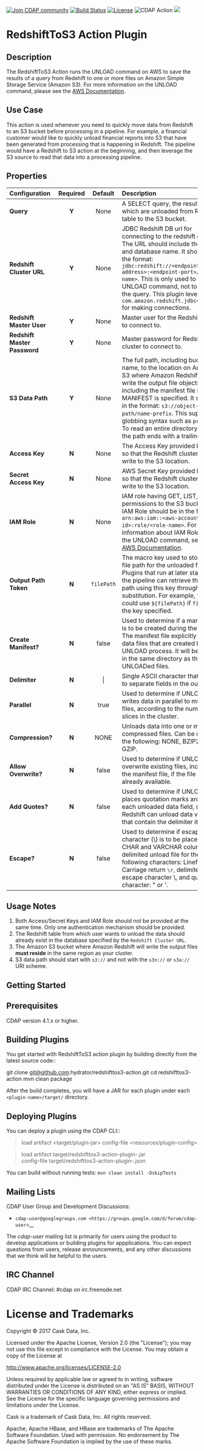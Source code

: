 <a href="https://cdap-users.herokuapp.com/"><img alt="Join CDAP community" src="https://cdap-users.herokuapp.com/badge.svg?t=redshifttos3-action"/></a> [![Build Status](https://travis-ci.org/hydrator/to-utf8-action.svg?branch=develop)](https://travis-ci.org/hydrator/redshifttos3-action) [![License](https://img.shields.io/badge/License-Apache%202.0-blue.svg)](https://opensource.org/licenses/Apache-2.0) <img alt="CDAP Action" src="https://cdap-users.herokuapp.com/assets/cdap-action.svg"/> []() <img src="https://cdap-users.herokuapp.com/assets/cm-available.svg"/>

RedshiftToS3 Action Plugin
==========================

Description
-----------
The RedshiftToS3 Action runs the UNLOAD command on AWS to save the results of a query from Redshift to one or more 
files on Amazon Simple Storage Service (Amazon S3). For more information on the UNLOAD command, please see 
the [AWS Documentation](http://docs.aws.amazon.com/redshift/latest/dg/r_UNLOAD.html).


Use Case
--------
This action is used whenever you need to quickly move data from Redshift to an S3 bucket before processing in a pipeline.
For example, a financial customer would like to quickly unload financial reports into S3 that have been generated from
processing that is happening in Redshift. The pipeline would have a Redshift to S3 action at the beginning,
and then leverage the S3 source to read that data into a processing pipeline.

Properties
----------
| Configuration | Required | Default | Description |
| :------------ | :------: | :-----: | :---------- |
| **Query** | **Y** | None | A SELECT query, the results of which are unloaded from Redshift table to the S3 bucket. | 
| **Redshift Cluster URL** | **Y** | None | JDBC Redshift DB url for connecting to the redshift cluster. The URL should include the port and database name. It should be in the format: ``jdbc:redshift://<endpoint-address>:<endpoint-port>/<db-name>``. This is only used to issue the UNLOAD command, not to execute the query. This plugin leverages the ``com.amazon.redshift.jdbc42.Driver`` for making connections. | 
| **Redshift Master User** | **Y** | None | Master user for the Redshift cluster to connect to.
| **Redshift Master Password** | **Y** | None | Master password for Redshift cluster to connect to.
| **S3 Data Path** | **Y** | None | The full path, including bucket name, to the location on Amazon S3 where Amazon Redshift will write the output file objects, including the manifest file if MANIFEST is specified. It should be in the format: ``s3://object-path/name-prefix``. This supports globbing syntax such as ``prefix-*``. To read an entire directory, ensure the path ends with a trailing ``/``.
| **Access Key** | **N** | None | The Access Key provided by AWS so that the Redshift cluster can write to the S3 location.
| **Secret Access Key** | **N** | None | AWS Secret Key provided by AWS so that the Redshift cluster can write to the S3 location.
| **IAM Role** | **N** | None | IAM role having GET, LIST, and PUT permissions to the S3 bucket. The IAM Role should be in the form of ``arn:aws:iam::<aws-account-id>:role/<role-name>``. For more information about IAM Roles and the UNLOAD command, see the [AWS Documentation](http://docs.aws.amazon.com/redshift/latest/mgmt/copy-unload-iam-role.html).
| **Output Path Token** | **N** | ``filePath`` | The macro key used to store the S3 file path for the unloaded file(s). Plugins that run at later stages in the pipeline can retrieve the file path using this key through macro substitution. For example, you could use ``${filePath}`` if ``filePath`` is the key specified.
| **Create Manifest?** | **N** | false | Used to determine if a manifest file is to be created during the unload. The manifest file explicitly lists the data files that are created by the UNLOAD process. It will be created in the same directory as the UNLOADed files.
| **Delimiter** | **N** | &#124; | Single ASCII character that is used to separate fields in the output file.
| **Parallel** | **N** | true | Used to determine if UNLOAD writes data in parallel to multiple files, according to the number of slices in the cluster.
| **Compression?** | **N** | NONE | Unloads data into one or more compressed files. Can be one of the following: NONE, BZIP2 or GZIP.
| **Allow Overwrite?** | **N** | false | Used to determine if UNLOAD will overwrite existing files, including the manifest file, if the file is already available.
| **Add Quotes?** | **N** | false | Used to determine if UNLOAD places quotation marks around each unloaded data field, so that Redshift can unload data values that contain the delimiter itself.
| **Escape?** | **N** | false | Used to determine if escape character (\\) is to be placed before CHAR and VARCHAR columns in delimited unload file for the following characters: Linefeed ``\n``, Carriage return ``\r``, delimiter, escape character \\, and quote character: " or '.

Usage Notes
-----------
1. Both Access/Secret Keys and IAM Role should not be provided at the same time. Only one authentication mechanism should be provided.
1. The Redshift table from which user wants to unload the data should already exist in the database specified by the ``Redshift Cluster URL``.
1. The Amazon S3 bucket where Amazon Redshift will write the output files **must reside** in the same region as your cluster.
1. S3 data path should start with ``s3://`` and not with the ``s3n://`` or ``s3a://`` URI scheme.

Getting Started
---------------

Prerequisites
--------------
CDAP version 4.1.x or higher.

Building Plugins
----------------
You get started with RedshiftToS3 action plugin by building directly from the latest source code::

   git clone git@github.com:hydrator/redshifttos3-action.git
   cd redshifttos3-action
   mvn clean package

After the build completes, you will have a JAR for each plugin under each
``<plugin-name>/target/`` directory.

Deploying Plugins
-----------------
You can deploy a plugin using the CDAP CLI::

  > load artifact <target/plugin-jar> config-file <resources/plugin-config>

  > load artifact target/redshifttos3-action-plugin-<version>.jar \
         config-file target/redshifttos3-action-plugin-<version>.json

You can build without running tests: ``mvn clean install -DskipTests``

Mailing Lists
-------------
CDAP User Group and Development Discussions:

- `cdap-user@googlegroups.com <https://groups.google.com/d/forum/cdap-user>`__

The *cdap-user* mailing list is primarily for users using the product to develop
applications or building plugins for appplications. You can expect questions from
users, release announcements, and any other discussions that we think will be helpful
to the users.

IRC Channel
-----------
CDAP IRC Channel: #cdap on irc.freenode.net


License and Trademarks
======================

Copyright © 2017 Cask Data, Inc.

Licensed under the Apache License, Version 2.0 (the "License"); you may not use this file except
in compliance with the License. You may obtain a copy of the License at

http://www.apache.org/licenses/LICENSE-2.0

Unless required by applicable law or agreed to in writing, software distributed under the
License is distributed on an "AS IS" BASIS, WITHOUT WARRANTIES OR CONDITIONS OF ANY KIND,
either express or implied. See the License for the specific language governing permissions
and limitations under the License.

Cask is a trademark of Cask Data, Inc. All rights reserved.

Apache, Apache HBase, and HBase are trademarks of The Apache Software Foundation. Used with
permission. No endorsement by The Apache Software Foundation is implied by the use of these marks.

